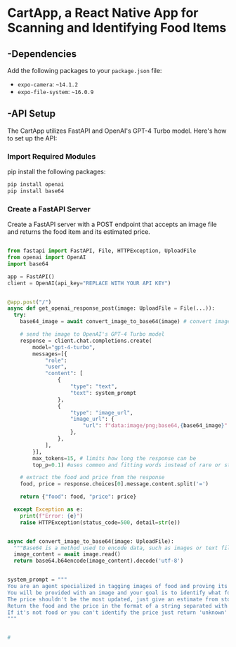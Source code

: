 # CartApp, a React Native App for Scanning and Identifying Food Items

## -Dependencies

Add the following packages to your `package.json` file:

- `expo-camera`: `~14.1.2`
- `expo-file-system`: `~16.0.9`

## -API Setup

The CartApp utilizes FastAPI and OpenAI's GPT-4 Turbo model. Here's how to set up the API:

### Import Required Modules

pip install the following packages:

```bash
pip install openai
pip install base64
```

### Create a FastAPI Server

Create a FastAPI server with a POST endpoint that accepts an image file and returns the food item and its estimated price.

```python

from fastapi import FastAPI, File, HTTPException, UploadFile
from openai import OpenAI
import base64

app = FastAPI()
client = OpenAI(api_key="REPLACE WITH YOUR API KEY")


@app.post("/")
async def get_openai_response_post(image: UploadFile = File(...)):
  try:
    base64_image = await convert_image_to_base64(image) # convert image to base64

    # send the image to OpenAI's GPT-4 Turbo model
    response = client.chat.completions.create(
        model="gpt-4-turbo",
        messages=[{
            "role":
            "user",
            "content": [
                {
                    "type": "text",
                    "text": system_prompt
                },
                {
                    "type": "image_url",
                    "image_url": {
                        "url": f"data:image/png;base64,{base64_image}"
                    },
                },
            ],
        }],
        max_tokens=15, # limits how long the response can be
        top_p=0.1) #uses common and fitting words instead of rare or strange ones so it makes the response more predictable

    # extract the food and price from the response
    food, price = response.choices[0].message.content.split('=')

    return {"food": food, "price": price}

  except Exception as e:
    print(f"Error: {e}")
    raise HTTPException(status_code=500, detail=str(e))


async def convert_image_to_base64(image: UploadFile):
  """Base64 is a method used to encode data, such as images or text files, into a string of characters that can be easily transmitted over the internet or stored in a text-based format."""
  image_content = await image.read()
  return base64.b64encode(image_content).decode('utf-8')


system_prompt = """
You are an agent specialized in tagging images of food and proving its possible price.
You will be provided with an image and your goal is to identify what food it is and it's estimated price.
The price shouldn't be the most updated, just give an estimate from stores like Walmart, Publix, Whole Foods, etc.
Return the food and the price in the format of a string separated with an equal sign, like this: Oldfashioned Oatmeal=3.99
If it's not food or you can't identify the price just return 'unknown' for both price and food.
"""


#